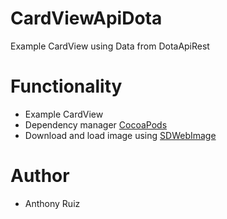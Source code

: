 # CardViewApiDota
Example CardView using Data from DotaApiRest

# Functionality
- Example CardView
- Dependency manager [CocoaPods](https://cocoapods.org/)
- Download and load image using [SDWebImage](https://github.com/rs/SDWebImage)

# Author
- Anthony Ruiz 

